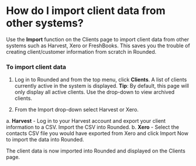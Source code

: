 # How do I import client data from other systems?

Use the **Import** function on the Clients page to import client data from other systems such as Harvest, Xero or FreshBooks. This saves you the trouble of creating client/customer information from scratch in Rounded.


### To import client data

1. Log in to Rounded and from the top menu, click **Clients**.
A list of clients currently active in the system is displayed.
**Tip**: By default, this page will only display all active clients. Use the drop-down to view archived clients.

2. From the Import drop-down select Harvest or Xero. 

 a. **Harvest** - Log in to your Harvest account and export your client information to a CSV. Import the CSV into Rounded.
 b. **Xero** - Select the contacts CSV file you would have exported from Xero and click Import Now to import the data into Rounded.
 
The client data is now imported into Rounded and displayed on the Clients page.